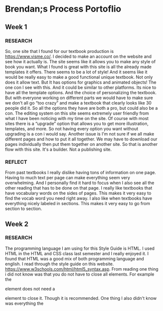 # Brendan;s Process Portoflio

## Week 1

### RESEARCH

So, one site that I found for our textbook production is https://www.visme.co/. I decided to make an account on the website and see how it actually is. 
The site seems like it allows you to make any style of book you want. What I found is great with this site is all the already made templates it offers. 
There seems to be a lot of style! And it seems like it would be really easy to make a good functional unique textbook. Not only does it allow text. 
But It has options for graphics and animated objects! The one con I see with this. And it could be similar to other platforms. Its nice to have all the template options. 
And the choice of personalizing the textbook. But with everyone working on different parts we would have to make sure we don't all go “too crazy” and make a textbook that 
clearly looks like 30 people did it. So all the options they have are both a pro, but could also be a con. The editing system on this site seems extremely user 
friendly from what I have been noticing with my time on the site. Of course with most sites there is a “upgrade” option that allows you to get more 
illustration, templates, and more. So not having every option you want without upgrading is a con i would say. Another issue is I'm not sure if we all make different 
pages and how to put it all together. We may have to download our pages individually then put them together on another site. So that is another flow with this site. 
It's a builder. Not a publishing site. 


### REFLECT

From past textbooks I really dislike having tons of information on one page. Having to much text per page can make everything seem very overwhelming.
And I personally find it hard to focus when I also see all the other reading that has to be done on that page. I really like textbooks that have 
vocabulary words on the sides of pages. This makes it very easy to find the vocab word you need right away. I also like when textbooks have everything nicely labeled
in sections. This makes it very easy to go from section to section.


## Week 2

### RESEARCH

The programming language I am using for this Style Guide is HTML. I used HTML in the HTML and CSS class last semester and I really enjoyed it. 
I found that HTML was a good mix of both programming language and english. I read through the style guide on this website. 
https://www.w3schools.com/html/html5_syntax.asp. From reading one thing i did not know was that you do not have to close all elements. 
For example the <p> element does not need a </p> element to close it. Though it is recommended. One thing I also didn't know was everything the <title> element did. 
I knew how to use it, but didnt know all it did. IT provides a title for the page when its added to favorites. That I didn't know.

	
### REFLECT
  HTML is something I enjoy doing! Since finishing the HTML and CSS class last semester 
  I find myself still messing around and making website landing pages just for fun.
  I Still need to know a bit. As google has been my friend. I struggle with remembering certain things. Mainly in the CSS. That's where I forget most things. 
  I remember a lot of HTML. And practicing it sure does help! Some things I need to work on is my tidiness. 
  I sometimes get carried away. And don't make my code very neat, in both HTML and CSS. I tend to just get carried away and have fun coding that i'm not thinking about it. 
  And I need to start making it second nature. So I don't need to think about it. 

```
<header>
        <nav>
            <img src="whitelogo.png" class="logo" alt="LTR LOGO">
        <div class="nav-links">
        <ul>
            <li><a href="index.html">Home</a></li>
            <li><a href="About.html">About</a></li>
            <li><a href="Repairs.html">Repairs</a></li>
            <li><a href="quotes.html">Quotes</a></li>
        </ul>
        </div>
    </nav>
    <div class="left-sidebar"></div>   
        <div class="row">
            <div class="left-col">
                <img src="TestImage.jpg" alt="test Image">
            </div>
            <div class="right-col">
                <h1 class="h1home">Kevin Leader</h1>
                <p>hghwofhwiodhihwfejfejgjejgjejgjegjejgjgjejeje
                    ejggejgjejejejejjjjjjjjjjjjjjjjjjjjjjjjjjjjjjjjjj
                    jjjjjjjjjjjjjjjjjjjjjjjjjjjjjjjjjjjjjjjjjjjjjjjjjjj     */Add Description*/
                    jjjjjjjjjjjjjjjjjjjjjjjjjjjjjjjjjjjjjjjjjjjjjjjjjjj
                </p>
            </div>
        </div>
```	

	
## Week 3
	
### RESEARCH
	
API Stands for Application Programming Interface. Which really means “rules of engagement”. 
This allows software applications to interact with other programs.
I have been browsing through [Java Guide](https://www.javaguides.net/p/java-api-guides-java-core-packages-api.html)
the website seems to be laid out very well. It's easy to find what i'm looking for, it has many different “packages” that 
allow the user to read more about what they want.

A few APIs that may be helpful to some apps are
[Google Maps](https://developers.google.com/maps/documentation/javascript/libraries)
[Weather Map](https://www.meteomatics.com/en/weather-api/?gclid=Cj0KCQiArt6PBhCoARIsAMF5wah2R9OHmDG1uCztmt6tZ3WLZRwaeYlN-vBkDtTlv38NnelLmBE8FpMaAsj9EALw_wcB)
	
### REFLECT
	
The only experience i can think of is from this semester in my "Javascript" class. I find that i have to do a better job at remembering all the rules of Java.
I seem to understand what Java is. And how everything works. Its just rememeber how to write it down to allow it to be effective.
	


## WEEK 4
	
### RESEARCH
	The community i have found is "Free Code Camp" On github. I have chose this community because i love how it gives info and and code
	on how you can improve your coding. It pretty much has code to seach you how to code. Another reason i like it is becuase it has more then 
	just JavaScript. It also have HTML and CSS. Two thing i am more familiar with! But also two thing i really wanna learn more about!
	This community doesnt seem to have a central hub like discord or slacked. What they do have is a website.
	with a forum to communicate and ask questions with others in the community. They have a few ways to be able to help contribute.
	
	Help by answering coding questions on our community forum.
 	Give feedback on coding projects built by campers.
 	Help us translate freeCodeCamp.org's resources.
 	Contribute to our open source codebase on GitHub.
	
	So ill test myself and see if i am able to help with any of the coding questions in the community forum!
	
	
### REFLECT
	Im excited to get going in this community. I really like that it almost has "classes" so i can learn more about JavaScript.
	The github has many recourses so i can research specific parts of JavaScript. And also has code that goes along with it.
	My goals are to try to get through the Java section. Hoping ill further understand it. Ill try to help in the community
	with questions in the forums.

	
## WEEK 5
	
### RESEARCH
	The IDE I have chosen for this is Visual Studio Code. I started using Visual Studio Code last semester for my HTML and CSS class.
	It seems to be very easy to use! And very user friendly! Im very fimilar with it. And honestly its the only one ive use. So i feel
	safe using it. I love the multi colours. Words having different colours allows you to better understand whats connected to what.
	
### REFLECT
	Ive defiantly been stuck with debugging before. Specifically with Visual Studio Code. A few assignments in my Javascript class i was stuck.
	And Visual Studio Code didnt seem to help me very much with the debugging and figruing out what was wrong. It gave me a indication that something
	was wrong. But i still wasnt able to figure out what specicially was wrong about it. 

	
## WEEK 6
	
### RESEARCH
	I was taking a look at this website that breaks down a few "good" and "bad" code reviews. It states that a lot of erroes are found it "breaking the generally accepted architecture", "bugs consisting in incorrect handling of all edge cases", and "errors in the logic of our application". They say in a unresolved conflict error. This is what takes place.
"Checker: reports a problem with the name of the attempt method, suggesting to use getter or getAttempt (),
Author: Disagrees with this suggestion, stating that getter is used when a process actually fetches data from another source rather than directly returning data from an object.
Checker: inserts links to pages presenting examples of using the getAttempt () methods in this case,
Author: replies with links to sources confirming his approach."
	
A good example of resolving a conflict is this 
"Checker: reports a problem with the name of the attempt method, suggesting to use getter or getAttempt (),
Author: disagrees with this suggestion, stating that getter is used when a process actually fetches data from another source, rather than directly returning data from an object.
Checker: agrees with the author of the code, but points out that it is better to name such methods so that they indicate the actual functionality. This way, eventually the method name is changed to numberOfAttepmts ()."

	
## WEEK 7
### COMMUNITY CODE
	
	This week i have decided to write about the community code that i have done. Im going to be 
	honest and say i have not done anything specifically towards my community. 
	Since i chose "freecodecamp" as my community ive actually been going through to tutorials
	they have for JavaScript. And try to get better and what i struggle with in Java. 
	There are over 100 different lessions they allow you to actually do the Javascript. 
	So i read about it, then attemp to do the code! I am attempting to do 10 lessons a week! 
	Although the start can be very boring. It is nice to get some repetition with javascript! 
	And even though i already know how to do most of it so far. Its nice to atleast
	be able to do the writing and not just readying. So im memorizing how to write it down!
	
	Heres some example of code i had to do to "Declare a Read-Only Variable with a const Keyword"
	Again. I already know how to do this. Its just nice to do it again for
	my terrible memories sake!
	
	...
	const FCC = "freeCodeCamp"; // Change this line
	let fact = "is cool!"; // Change this line
	fact = "is awesome!";
	console.log(FCC, fact); // Change this line
	...

